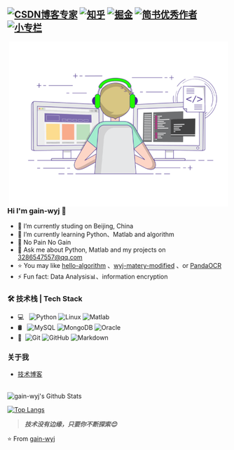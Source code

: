 [![CSDN博客专家](https://img.shields.io/badge/CSDN博客专家-red.svg "CSDN博客专家")](https://blog.csdn.net/ywsydwsbn "CSDN博客专家")
[![知乎](https://img.shields.io/badge/知乎-red.svg "知乎")](https://www.zhihu.com/people/meng-yan-95-51-48/posts "知乎")
[![掘金](https://img.shields.io/badge/掘金-red.svg "掘金")](https://juejin.cn/user/2919910883998551 "掘金")
[![简书优秀作者](https://img.shields.io/badge/简书优秀作者-red.svg "简书优秀作者")](https://www.jianshu.com/u/6b7f673437d6 "简书优秀作者")
[![小专栏](https://img.shields.io/badge/小专栏-red.svg "小专栏")](https://xiaozhuanlan.com/u/9725962319 "小专栏")
---
<img align="right" alt="GIF" src="https://raw.githubusercontent.com/devSouvik/devSouvik/master/gif3.gif" width="500"/>

### Hi I'm gain-wyj 👋

- 🔭 I’m currently studing on Beijing, China
- 🌱 I’m currently learning Python、Matlab and algorithm
- 👯 No Pain No Gain
- 💬 Ask me about Python, Matlab and my projects on [3286547557@qq.com](mailto:3286547557@qq.com)
- ⭐ You may like [hello-algorithm](https://github.com/gain-wyj/hello-algorithm) 、[wyj-matery-modified](https://github.com/gain-wyj/wyj-matery-modified/tree/master) 、or [PandaOCR](https://github.com/gain-wyj/PandaOCR)
- ⚡ Fun fact: Data Analysis📊、information encryption

### 🛠 技术栈 | Tech Stack

- 💻 &#160; ![Python](https://img.shields.io/badge/-Python-333333?style=flat&logo=Python&logoColor=007396)
![Linux](https://img.shields.io/badge/-Linux-333333?style=flat&logo=Linux&logoColor=FCC624)
![Matlab](https://img.shields.io/badge/-Matlab-333333?style=flat&logo=Matlab&logoColor=FF4800)
- 🛢 &#160; ![MySQL](https://img.shields.io/badge/-MySQL-333333?style=flat&logo=mysql)
![MongoDB](https://img.shields.io/badge/-MongoDB-333333?style=flat&logo=mongodb)
![Oracle](https://img.shields.io/badge/-Oracle-333333?style=flat&logo=Oracle)
- 🔧 &#160;![Git](https://img.shields.io/badge/-Git-333333?style=flat&logo=git)
![GitHub](https://img.shields.io/badge/-GitHub-333333?style=flat&logo=github)
![Markdown](https://img.shields.io/badge/-Markdown-333333?style=flat&logo=markdown)

### 关于我
- [技术博客](https://gain-wyj.cn/)


<br>

<img align="center" src="https://github-readme-stats.vercel.app/api?username=gain-wyj&include_all_commits=true&count_private=true&show_icons=true&line_height=20&title_color=7A7ADB&icon_color=2234AE&text_color=D3D3D3&bg_color=0,000000,130F40" alt="gain-wyj's Github Stats">

</br>

[![Top Langs](https://github-readme-stats.vercel.app/api/top-langs/?username=gain-wyj&layout=compact&text_color=daf7dc&bg_color=151515)](https://github.com/devSouvik/github-readme-stats)


> ***技术没有边缘，只要你不断探索😊***

⭐️ From [gain-wyj](https://github.com/gain-wyj)
